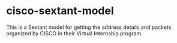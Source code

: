 # cisco-sextant-model
This is a Sextant model for getting the address details and packets organized by CISCO in their Virtual Internship program.